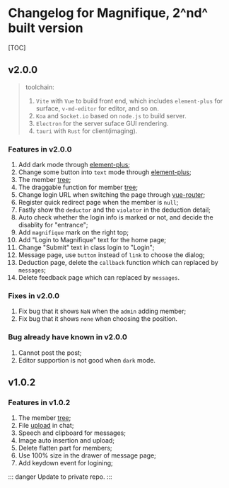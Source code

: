 <!-- @format -->

# Changelog for Magnifique, 2^nd^ built version

[TOC]

<!-- Update. -->

## v2.0.0

> toolchain:
>
> 1. `Vite` with `Vue` to build front end, which includes `element-plus` for surface, `v-md-editor` for editor, and so on.
> 2. `Koa` and `Socket.io` based on `node.js` to build server.
> 3. `Electron` for the server suface GUI rendering.
> 4. `tauri` with `Rust` for client(imaging).

### Features in v2.0.0

1. Add dark mode through [element-plus](https://staging.element-plus.org/zh-CN/guide/dark-mode.html);
2. Change some button into `text` mode through [element-plus](https://staging.element-plus.org/zh-CN/component/button.html#text-button);
3. The member [tree](https://staging.element-plus.org/zh-CN/component/tree.html);
4. The draggable function for member [tree](https://staging.element-plus.org/zh-CN/component/tree.html#%E5%8F%AF%E6%8B%96%E6%8B%BD%E8%8A%82%E7%82%B9);
5. Change login URL when switching the page through [vue-router](https://router.vuejs.org/);
6. Register quick redirect page when the member is `null`;
7. Fastly show the `deductor` and the `violator` in the deduction detail;
8. Auto check whether the login info is marked or not, and decide the disablity for "entrance";
9. Add `magnifique` mark on the right top;
10. Add "Login to Magnifique" text for the home page;
11. Change "Submit" text in class login to "Login";
12. Message page, use `button` instead of `link` to choose the dialog;
13. Deduction page, delete the `callback` function which can replaced by `messages`;
14. Delete feedback page which can replaced by `messages`.

### Fixes in v2.0.0

1. Fix bug that it shows `NaN` when the `admin` adding member;
2. Fix bug that it shows `none` when choosing the position.

### Bug already have known in v2.0.0

1. Cannot post the post;
2. Editor supportion is not good when `dark` mode.

<!-- Update. -->

## v1.0.2

### Features in v1.0.2

1. The member [tree](https://staging.element-plus.org/zh-CN/component/tree.html);
2. File [upload](https://staging.element-plus.org/zh-CN/component/upload.html) in chat;
3. Speech and clipboard for messages;
4. Image auto insertion and upload;
5. Delete flatten part for members;
6. Use 100% size in the drawer of message page;
7. Add keydown event for logining;

::: danger
Update to private repo.
:::
